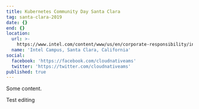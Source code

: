 ```yaml
---
title: Kubernetes Community Day Santa Clara
tag: santa-clara-2019
date: {}
end: {}
location:
  url: >-
    https://www.intel.com/content/www/us/en/corporate-responsibility/intel-in-california.html
  name: 'Intel Campus, Santa Clara, California'
social:
  facebook: 'https://facebook.com/cloudnativeams'
  twitter: 'https://twitter.com/cloudnativeams'
published: true
---
```


Some content.

Test editing